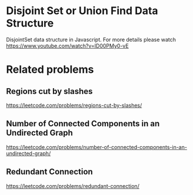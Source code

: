 # Disjoint Set or Union Find Data Structure
DisjointSet data structure in Javascript. For more details please watch https://www.youtube.com/watch?v=ID00PMy0-vE

# Related problems 
## Regions cut by slashes 
https://leetcode.com/problems/regions-cut-by-slashes/

## Number of Connected Components in an Undirected Graph
https://leetcode.com/problems/number-of-connected-components-in-an-undirected-graph/

## Redundant Connection
https://leetcode.com/problems/redundant-connection/
